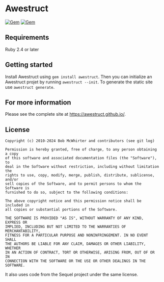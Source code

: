 # Awestruct
[![Gem](https://img.shields.io/gem/v/awestruct)](https://rubygems.org/gems/awestruct)
[![Gem](https://img.shields.io/gem/dt/awestruct?color=blue)](https://rubygems.org/gems/awestruct)

## Requirements

Ruby 2.4 or later

## Getting started

Install Awestruct using `gem install awestruct`. Then you can initialize an Awestruct projet by running `awestruct --init`. To generate the static site use `awestruct generate`.

## For more information

Please see the complete site at <https://awestruct.github.io/>.

## License

    Copyright (c) 2010-2024 Bob McWhirter and contributors (see git log)

    Permission is hereby granted, free of charge, to any person obtaining a copy
    of this software and associated documentation files (the "Software"), to
    deal in the Software without restriction, including without limitation the
    rights to use, copy, modify, merge, publish, distribute, sublicense, and/or
    sell copies of the Software, and to permit persons to whom the Software is
    furnished to do so, subject to the following conditions:

    The above copyright notice and this permission notice shall be included in
    all copies or substantial portions of the Software.

    THE SOFTWARE IS PROVIDED "AS IS", WITHOUT WARRANTY OF ANY KIND, EXPRESS OR
    IMPLIED, INCLUDING BUT NOT LIMITED TO THE WARRANTIES OF MERCHANTABILITY,
    FITNESS FOR A PARTICULAR PURPOSE AND NONINFRINGEMENT. IN NO EVENT SHALL
    THE AUTHORS BE LIABLE FOR ANY CLAIM, DAMAGES OR OTHER LIABILITY, WHETHER
    IN AN ACTION OF CONTRACT, TORT OR OTHERWISE, ARISING FROM, OUT OF OR IN
    CONNECTION WITH THE SOFTWARE OR THE USE OR OTHER DEALINGS IN THE SOFTWARE.

It also uses code from the Sequel project under the same license.

